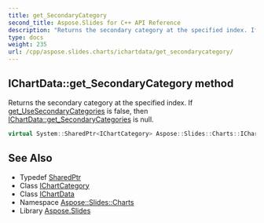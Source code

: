 ```yaml
---
title: get_SecondaryCategory
second_title: Aspose.Slides for C++ API Reference
description: "Returns the secondary category at the specified index. If get_UseSecondaryCategories is false, then IChartData::get_SecondaryCategories is null."
type: docs
weight: 235
url: /cpp/aspose.slides.charts/ichartdata/get_secondarycategory/
---
```

## IChartData::get_SecondaryCategory method


Returns the secondary category at the specified index. If [get_UseSecondaryCategories](../get_usesecondarycategories/) is false, then [IChartData::get_SecondaryCategories](../get_secondarycategories/) is null.

```cpp
virtual System::SharedPtr<IChartCategory> Aspose::Slides::Charts::IChartData::get_SecondaryCategory(int32_t index)=0
```


## See Also

* Typedef [SharedPtr](../../../system/sharedptr/)
* Class [IChartCategory](../../ichartcategory/)
* Class [IChartData](../)
* Namespace [Aspose::Slides::Charts](../../)
* Library [Aspose.Slides](../../../)
